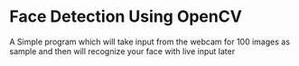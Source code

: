 # Face Detection Using OpenCV

A Simple program which will take input from the webcam for 100 images as sample and then will recognize your face with live input later
